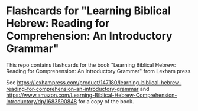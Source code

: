 # Flashcards for "Learning Biblical Hebrew: Reading for Comprehension: An Introductory Grammar"
This repo contains flashcards for the book "Learning Biblical Hebrew: Reading for Comprehension: An Introductory Grammar" from Lexham press.

See https://lexhampress.com/product/147180/learning-biblical-hebrew-reading-for-comprehension-an-introductory-grammar and https://www.amazon.com/Learning-Biblical-Hebrew-Comprehension-Introductory/dp/1683590848 for a copy of the book.

